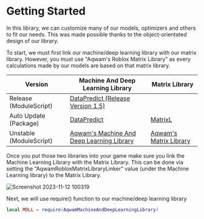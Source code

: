 # Getting Started

In this library, we can customize many of our models, optimizers and others to fit our needs. This was made possible thanks to the object-orientated design of our library.

To start, we must first link our machine/deep learning library with our matrix library. However, you must use "Aqwam's Roblox Matrix Library" as every calculations made by our models are based on that matrix library.

| Version                     | Machine And Deep Learning Library            | Matrix Library     |
|-----------------------------|----------------------------------------------|--------------------|
| Release (ModuleScript)      | [DataPredict (Release Version 1.5)](https://create.roblox.com/marketplace/asset/15268337462)           |                    |
| Auto Update (Package)       | [DataPredict](https://www.roblox.com/library/12727977273/DataPredict-Library)                                      | [MatrixL](https://www.roblox.com/library/12728472338/MatrixL) |
| Unstable (ModuleScript)    | [Aqwam's Machine And Deep Learning Library](https://create.roblox.com/marketplace/asset/12591886004/Aqwams-Roblox-Machine-And-Deep-Learning-Library) | [Aqwam's Matrix Library](https://www.roblox.com/library/12256162800/Aqwams-Matrix-Library) |

Once you put those two libraries into your game make sure you link the Machine Learning Library with the Matrix Library. This can be done via setting the “AqwamRobloxMatrixLibraryLinker” value (under the Machine Learning library) to the Matrix Library.

![Screenshot 2023-11-12 100319](https://github.com/AqwamCreates/DataPredict/assets/67371914/d51de4c0-e2b8-4c4a-a835-12876eeb269f)

Next, we will use require() function to our machine/deep learning library

```lua
local MDLL = require(AqwamMachineAndDeepLearningLibrary) 
```
